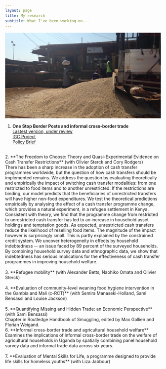 ```yaml
---
layout: page
title: My research
subtitle: What I've been working on...
---
```


![truck](/img/grains_truck_2.jpg)

1. **One Stop Border Posts and informal cross-border trade**<br/>
      [Lastest version, under review](https://ideas.repec.org/p/bir/birmec/20-08.html) <br/>
      [IGC Project](https://www.theigc.org/project/trade-facilitation-and-informal-cross-border-trade/) <br/>
      [Policy Brief](https://www.theigc.org/wp-content/uploads/2020/01/Siu-2019-policy-brief.pdf) <br/>   
<br/>
2. **The Freedom to Choose: Theory and Quasi-Experimental Evidence on Cash Transfer Restrictions** (with Olivier Sterck and Cory Rodgers) <br/>
There has been a sharp increase in the adoption of cash transfer programmes worldwide, but the question of how cash transfers should be implemented remains. We address the question by evaluating theoretically and empirically the impact of switching cash transfer modalities: from one restricted to food items and to another unrestricted. If the restrictions are binding, our model predicts that the beneficiaries of unrestricted transfers will have higher non-food expenditures. We test the theoretical predictions empirically by analysing the effect of a cash transfer programme change, which provides a natural experiment, in a refugee settlement in Kenya. Consistent with theory, we find that the programme change from restricted to unrestricted cash transfer has led to an increase in household asset holdings and temptation goods. As expected, unrestricted cash transfers reduce the likelihood of reselling food items. The magnitude of the impact however is surprisingly small. This is partly explained by the constrained credit system. We uncover heterogeneity in effects by household indebtedness -- an issue faced by 89 percent of the surveyed households. By combining household survey data and ethnographic data, we show that indebtedness has serious implications for the effectiveness of cash transfer programmes in improving household welfare. <br/>
<br/>
3. **Refugee mobility** (with Alexander Betts, Naohiko Omata and Olivier Sterck) <br/>
<br/>
4. **Evaluation of community-level weaning food hygiene intervention in the Gambia and Mali (c-RCT)** (with Semira Manaseki-Holland, Sami Bensassi and Louise Jackson) <br/>
<br/>
5. **Quantifying Missing and Hidden Trade: an Economic Perspective** (with Sami Bensassi) <br/>
Chapter in Routledge Handbook of Smuggling, edited by Max Gallien and Florian Weigand.
<br/>
6. **Informal cross-border trade and agricultural household welfare** <br/>
Examines the implications of informal cross-border trade on the welfare of agricultural households in Uganda by spatially
combining panel household survey data and informal trade data across six years. <br/>
<br/>
7. **Evaluation of Mental Skills for Life, a programme designed to provide life skills for homeless youths** (with Liza Jabbour)<br/>

